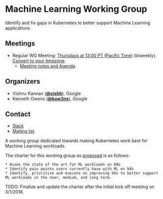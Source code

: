 <!---
This is an autogenerated file!

Please do not edit this file directly, but instead make changes to the
sigs.yaml file in the project root.

To understand how this file is generated, see https://git.k8s.io/community/generator/README.md
-->
# Machine Learning Working Group

Identify and fix gaps in Kubernetes to better support Machine Learning applications

## Meetings
* Regular WG Meeting: [Thursdays at 13:00 PT (Pacific Time)](https://zoom.us/j/4799874685) (biweekly). [Convert to your timezone](http://www.thetimezoneconverter.com/?t=13:00&tz=PT%20%28Pacific%20Time%29).
  * [Meeting notes and Agenda](https://goo.gl/gBCdt1).

## Organizers
* Vishnu Kannan (**[@vishh](https://github.com/vishh)**), Google
* Kenneth Owens (**[@kow3ns](https://github.com/kow3ns)**), Google

## Contact
* [Slack](https://kubernetes.slack.com/messages/wg-machine-learning)
* [Mailing list](https://groups.google.com/forum/#!forum/kubernetes-wg-machine-learning)

<!-- BEGIN CUSTOM CONTENT -->
A working group dedicated towards making Kubernetes work best for Machine Learning workloads.

The charter for this working group as [proposed](https://groups.google.com/forum/?utm_medium=email&utm_source=footer#!msg/kubernetes-dev/lOeMjOLilxI/wuQayFDvCQAJ) is as follows:

    * Asses the state of the art for ML workloads on K8s
    * Identify pain points users currently have with ML on k8s
    * Identify, prioritize and execute on improving k8s to better support ML workloads in the near, medium, and long term.

TODO: Finalize and update the charter after the initial kick off meeting on 3/1/2018.
<!-- END CUSTOM CONTENT -->
